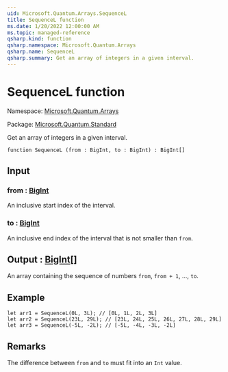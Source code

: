 ```yaml
---
uid: Microsoft.Quantum.Arrays.SequenceL
title: SequenceL function
ms.date: 1/20/2022 12:00:00 AM
ms.topic: managed-reference
qsharp.kind: function
qsharp.namespace: Microsoft.Quantum.Arrays
qsharp.name: SequenceL
qsharp.summary: Get an array of integers in a given interval.
---
```


# SequenceL function

Namespace: [Microsoft.Quantum.Arrays](xref:Microsoft.Quantum.Arrays)

Package: [Microsoft.Quantum.Standard](https://nuget.org/packages/Microsoft.Quantum.Standard)


Get an array of integers in a given interval.

```qsharp
function SequenceL (from : BigInt, to : BigInt) : BigInt[]
```


## Input

### from : [BigInt](xref:microsoft.quantum.qsharp.valueliterals#bigint-literals)

An inclusive start index of the interval.


### to : [BigInt](xref:microsoft.quantum.qsharp.valueliterals#bigint-literals)

An inclusive end index of the interval that is not smaller than `from`.



## Output : [BigInt](xref:microsoft.quantum.qsharp.valueliterals#bigint-literals)[]

An array containing the sequence of numbers `from`, `from + 1`, ...,`to`.

## Example

```qsharplet arr1 = SequenceL(0L, 3L); // [0L, 1L, 2L, 3L]let arr2 = SequenceL(23L, 29L); // [23L, 24L, 25L, 26L, 27L, 28L, 29L]let arr3 = SequenceL(-5L, -2L); // [-5L, -4L, -3L, -2L]```

## Remarks

The difference between `from` and `to` must fit into an `Int` value.